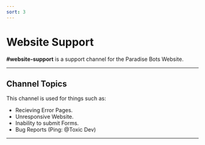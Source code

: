 ```yaml
---
sort: 3
---
```


# Website Support

**#website-support** is a support channel for the Paradise Bots Website.

---

## Channel Topics
This channel is used for things such as:
* Recieving Error Pages.
* Unresponsive Website.
* Inability to submit Forms.
* Bug Reports (Ping: @Toxic Dev)


---
